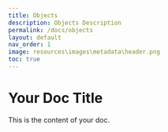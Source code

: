 ```yaml
---
title: Objects
description: Objects Description
permalink: /docs/objects
layout: default
nav_order: 1
image: resources\images\metadata\header.png
toc: true
---
```


# Your Doc Title

This is the content of your doc.